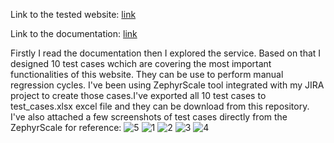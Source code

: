 Link to the tested website: [link](https://qa-autocheck-test.netlify.app/?token=d5fcc3783ba50fcac78b5a5ea8e4d69f6fe51ed8368bc618a58a846ad8b03a63&block=nop678917&ssid=6421ccadda15e003824c8a2a&cookie_id=aa40ee6f1c934f908420f912fa6c2369&block_id=63d12d382efdb72f32ad1edd&leeloo_account_id=641a51a8bf4486c8226c89a4&utm_source=google&utm_medium=cpc&utm_campaign=19835073331%7C150663570681%7C651593759747%7C%7Cqa%2520it&gclid=EAIaIQobChMIifKTw6fu_QIVoQqiAx3H8wM6EAAYAiAAEgKMgfD_BwE)

Link to the documentation: [link](https://faq-qa.m.goit.global/pl/components-and-functionality/header)

Firstly I read the documentation then I explored the service. Based on that I designed 10 test cases wchich are covering the most important functionalities of this website. They can be use to perform manual regression cycles. I've been using ZephyrScale tool integrated with my JIRA project to create those cases.I've exported all 10 test cases to test_cases.xlsx excel file and they can be download from this repository. I've also attached a few screenshots of test cases directly from the ZephyrScale for reference:
![5](https://user-images.githubusercontent.com/131160264/232775607-1f6a48c9-095e-45a7-8824-d42aaeddfca7.png)
![1](https://user-images.githubusercontent.com/131160264/232775617-4864cc77-0acc-4e31-864c-0890547c1bcd.png)
![2](https://user-images.githubusercontent.com/131160264/232775622-a136a9b0-91e4-461d-a75d-db9f2cf951e6.png)
![3](https://user-images.githubusercontent.com/131160264/232775626-a6e5f08f-c7a6-4eff-8c23-1463583a0dd4.png)
![4](https://user-images.githubusercontent.com/131160264/232775630-6e1b1bae-e3c1-4652-99be-4035bde6881b.png)
